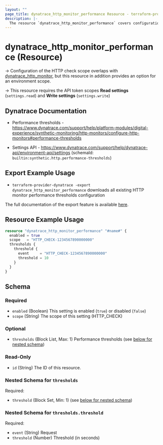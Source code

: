 ```yaml
---
layout: ""
page_title: dynatrace_http_monitor_performance Resource - terraform-provider-dynatrace"
description: |-
  The resource `dynatrace_http_monitor_performance` covers configuration for HTTP monitor performance thresholds
---
```


# dynatrace_http_monitor_performance (Resource)

-> Configuration of the HTTP check scope overlaps with [dynatrace_http_monitor](https://registry.terraform.io/providers/dynatrace-oss/dynatrace/latest/docs/resources/http_monitor), but this resource in addition provides an option for an environment scope.

-> This resource requires the API token scopes **Read settings** (`settings.read`) and **Write settings** (`settings.write`)

## Dynatrace Documentation

- Performance thresholds - https://www.dynatrace.com/support/help/platform-modules/digital-experience/synthetic-monitoring/http-monitors/configure-http-monitors#performance-thresholds

- Settings API - https://www.dynatrace.com/support/help/dynatrace-api/environment-api/settings (schemaId: `builtin:synthetic.http.performance-thresholds`)

## Export Example Usage

- `terraform-provider-dynatrace -export dynatrace_http_monitor_performance` downloads all existing HTTP monitor performance thresholds configuration

The full documentation of the export feature is available [here](https://registry.terraform.io/providers/dynatrace-oss/dynatrace/latest/docs/guides/export-v2).

## Resource Example Usage

```terraform
resource "dynatrace_http_monitor_performance" "#name#" {
  enabled = true
  scope   = "HTTP_CHECK-1234567890000000"
  thresholds {
    threshold {
      event     = "HTTP_CHECK-1234567890000000"
      threshold = 10
    }
  }
}
```

<!-- schema generated by tfplugindocs -->
## Schema

### Required

- `enabled` (Boolean) This setting is enabled (`true`) or disabled (`false`)
- `scope` (String) The scope of this setting (HTTP_CHECK)

### Optional

- `thresholds` (Block List, Max: 1) Performance thresholds (see [below for nested schema](#nestedblock--thresholds))

### Read-Only

- `id` (String) The ID of this resource.

<a id="nestedblock--thresholds"></a>
### Nested Schema for `thresholds`

Required:

- `threshold` (Block Set, Min: 1) (see [below for nested schema](#nestedblock--thresholds--threshold))

<a id="nestedblock--thresholds--threshold"></a>
### Nested Schema for `thresholds.threshold`

Required:

- `event` (String) Request
- `threshold` (Number) Threshold (in seconds)
 
